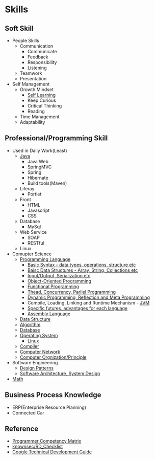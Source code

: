 # Skills

## Soft Skill

+ People Skills
    * Communication
        - Communicate
        - Feedback
        - Responsibility
        - Listening
    * Teamwork
    * Presentation
+ Self Management
    * Growth Mindset
        - [Self Learning](Learning.md)
        - Keep Curious
        - Critical Thinking
        - Reading
    * Time Management
    * Adaptability

## Professional/Programming Skill

+ Used in Daily Work(Least)
    * [Java](Java.md)
        - Java Web
        - SpringMVC
        - Spring
        - Hibernate
        - Build tools(Maven)
    * Liferay
        - Portlet
    * Front
        - HTML
        - Javascript
        - CSS
    * Database
        - MySql
    * Web Service
        - SOAP
        - RESTful
    * Linux
+ Comupter Science
    * [Programming Language](https://github.com/zhouzhigang/pl)
        - [Basic Syntax - data types, operations, structure etc](https://github.com/zhouzhigang/pl)
        - [Baisc Data Structures - Array, String, Collections etc](https://github.com/zhouzhigang/data-structure)
        - [Input/Output, Serialization etc](https://github.com/zhouzhigang/io)
        - [Object-Oriented Programming](https://github.com/zhouzhigang/object-oriented)
        - [Functional Programming]()
        - [Thead, Concurrency, Parllel Programming](https://github.com/zhouzhigang/concurrency)
        - [Dynamic Programming, Reflection and Meta Programming]()
        - Compile, Loading, Linking and Runtime Mechanism - [JVM](https://github.com/zhouzhigang/jvm)
        - [Specific futures, advantages for each language]()
        - [Assembly Language](https://github.com/zhouzhigang/assembly)
    * [Data Structure](https://github.com/zhouzhigang/data-structure)
    * [Algorithm](https://github.com/zhouzhigang/algorithm)
    * [Database](https://github.com/zhouzhigang/database)
    * [Operating System](https://github.com/zhouzhigang/os)
        - [Linux](https://github.com/zhouzhigang/linux)
    * [Compiler](https://github.com/zhouzhigang/compiler)
    * [Computer Network](https://github.com/zhouzhigang/network)
    * [Computer Orgnization/Principle]()
+ Software Engineering
    * [Design Patterns](https://github.com/zhouzhigang/design-pattern)
    * [Software Architecture, System Design](https://github.com/zhouzhigang/architecture)
+ [Math](https://github.com/zhouzhigang/math)

## Business Process Knowledge
+ ERP(Enterprise Resource Planning)
+ Connected Car

## Reference
* [Programmer Competency Matrix](http://sijinjoseph.com/programmer-competency-matrix/)
* [knownsec/RD_Checklist](https://github.com/knownsec/RD_Checklist)
* [Google Technical Development Guide](https://www.google.com/about/careers/students/guide-to-technical-development.html)
